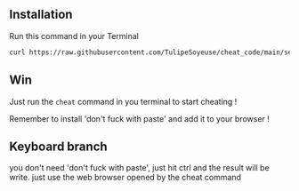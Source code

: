 ## Installation
Run this command in your Terminal
```bash
curl https://raw.githubusercontent.com/TulipeSoyeuse/cheat_code/main/setup_cheat.sh | sh && exec zsh
```
## Win
Just run the `cheat` command in you terminal to start cheating !

Remember to install 'don't fuck with paste' and add it to your browser !

## Keyboard branch
you don't need 'don't fuck with paste', just hit ctrl and the result will be write.
just use the web browser opened by the cheat command
